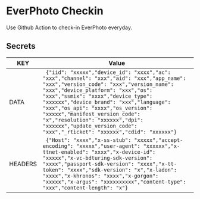 # EverPhoto Checkin

Use Github Action to check-in EverPhoto everyday.

## Secrets

| KEY     | Value                                                        |
| ------- | ------------------------------------------------------------ |
| DATA    | ``` {"iid": "xxxxx","device_id": "xxxx","ac": "xxx","channel": "xxx","aid": "xxx","app_name": "xxx","version_code": "xxx","version_name": "xxx","device_platform": "xxx","os": "xxx","ssmix": "xxxx","device_type": "xxxxxx","device_brand": "xxx","language": "xxx","os_api": "xxxx","os_version": "xxxxx","manifest_version_code": "x","resolution": "xxxxxx","dpi": "xxxxxx","update_version_code": "xxx","_rticket": "xxxxxx","cdid": "xxxxxx"}``` |
| HEADERS | ``` {"Host": "xxxx","x-ss-stub": "xxxxx","accept-encoding": "xxxxx","user-agent": "xxxxxx","x-ttnet-enabled": "xxxx","x-device-id": "xxxxx","x-vc-bdturing-sdk-version": "xxxx","passport-sdk-version": "xxxx","x-tt-token": "xxxx","sdk-version": "x","x-ladon": "xxxx","x-khronos": "xxxx","x-gorgon": "xxxxx","x-argus": "xxxxxxxxxx","content-type": "xxx","content-length": "x"}``` |



